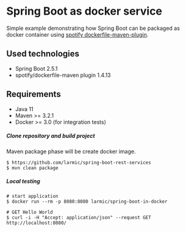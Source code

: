 # Spring Boot as docker service

Simple example demonstrating how Spring Boot can be packaged as docker container 
using [spotify dockerfile-maven-plugin](https://github.com/spotify/dockerfile-maven).

## Used technologies

* Spring Boot 2.5.1
* spotify/dockerfile-maven plugin 1.4.13

## Requirements

* Java 11
* Maven >= 3.2.1 
* Docker >= 3.0 (for integration tests)

##### Clone repository and build project

Maven package phase will be create docker image.

```ssh
$ https://github.com/larmic/spring-boot-rest-services
$ mvn clean package
```

##### Local testing

```ssh
# start application
$ docker run --rm -p 8080:8080 larmic/spring-boot-in-docker

# GET Hello World
$ curl -i -H "Accept: application/json" --request GET http://localhost:8080/
```
